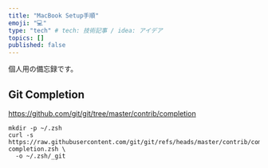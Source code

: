 ```yaml
---
title: "MacBook Setup手順"
emoji: "💻"
type: "tech" # tech: 技術記事 / idea: アイデア
topics: []
published: false
---
```


個人用の備忘録です。

## Git Completion

https://github.com/git/git/tree/master/contrib/completion

```shell
mkdir -p ~/.zsh
curl -s https://raw.githubusercontent.com/git/git/refs/heads/master/contrib/completion/git-completion.zsh \
  -o ~/.zsh/_git
```
